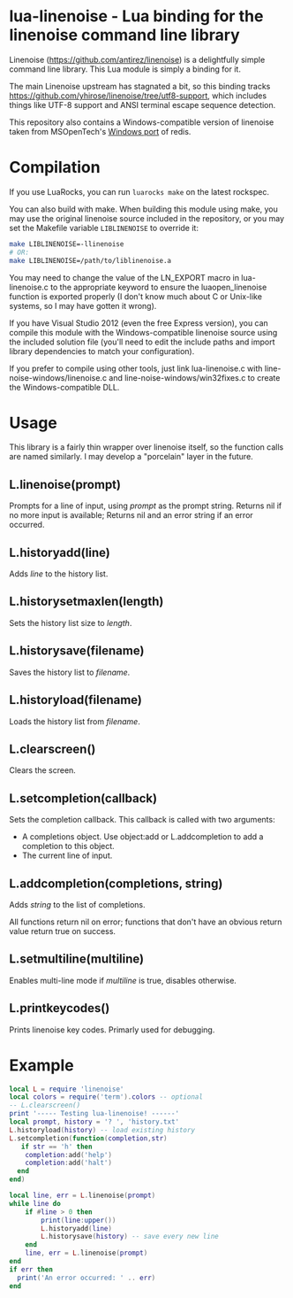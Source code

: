 # lua-linenoise - Lua binding for the linenoise command line library

Linenoise (https://github.com/antirez/linenoise) is a delightfully simple command
line library.  This Lua module is simply a binding for it.

The main Linenoise upstream has stagnated a bit, so this binding tracks https://github.com/yhirose/linenoise/tree/utf8-support, which
includes things like UTF-8 support and ANSI terminal escape sequence detection.

This repository also contains a Windows-compatible version of linenoise taken from MSOpenTech's [Windows port](https://github.com/MSOpenTech/redis) of redis.

# Compilation

If you use LuaRocks, you can run `luarocks make` on the latest rockspec.

You can also build with make. When building this module using make, you may use the original linenoise source included in
the repository, or you may set the Makefile variable `LIBLINENOISE` to override
it:

```sh
make LIBLINENOISE=-llinenoise
# OR:
make LIBLINENOISE=/path/to/liblinenoise.a
```

You may need to change the value of the LN_EXPORT macro in lua-linenoise.c to the appropriate keyword to ensure the luaopen_linenoise function is exported properly (I don't know much about C or Unix-like systems, so I may have gotten it wrong).

If you have Visual Studio 2012 (even the free Express version), you can compile this module with the Windows-compatible linenoise source using the included solution file (you'll need to edit the include paths and import library dependencies to match your configuration).

If you prefer to compile using other tools, just link lua-linenoise.c with line-noise-windows/linenoise.c and line-noise-windows/win32fixes.c to create the Windows-compatible DLL.

# Usage

This library is a fairly thin wrapper over linenoise itself, so the function calls
are named similarly.  I may develop a "porcelain" layer in the future.

## L.linenoise(prompt)

Prompts for a line of input, using *prompt* as the prompt string.  Returns nil if
no more input is available; Returns nil and an error string if an error occurred.

## L.historyadd(line)

Adds *line* to the history list.

## L.historysetmaxlen(length)

Sets the history list size to *length*.

## L.historysave(filename)

Saves the history list to *filename*.

## L.historyload(filename)

Loads the history list from *filename*.

## L.clearscreen()

Clears the screen.

## L.setcompletion(callback)

Sets the completion callback.  This callback is called with two arguments:

  * A completions object.  Use object:add or L.addcompletion to add a completion to this object.
  * The current line of input.

## L.addcompletion(completions, string)

Adds *string* to the list of completions.

All functions return nil on error; functions that don't have an obvious return value
return true on success.

## L.setmultiline(multiline)

Enables multi-line mode if *multiline* is true, disables otherwise.

## L.printkeycodes()

Prints linenoise key codes.  Primarly used for debugging.

# Example

```lua
local L = require 'linenoise'
local colors = require('term').colors -- optional
-- L.clearscreen()
print '----- Testing lua-linenoise! ------'
local prompt, history = '? ', 'history.txt'
L.historyload(history) -- load existing history
L.setcompletion(function(completion,str)
   if str == 'h' then
    completion:add('help')
    completion:add('halt')
  end
end)

local line, err = L.linenoise(prompt)
while line do
    if #line > 0 then
        print(line:upper())
        L.historyadd(line)
        L.historysave(history) -- save every new line
    end
    line, err = L.linenoise(prompt)
end
if err then
  print('An error occurred: ' .. err)
end
```
